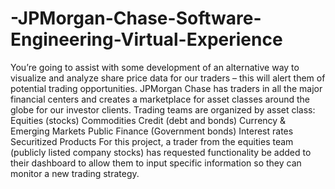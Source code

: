 # -JPMorgan-Chase-Software-Engineering-Virtual-Experience
You’re going to assist with some development of an alternative way to visualize and analyze share price data for our traders – this will alert them of potential trading opportunities.  JPMorgan Chase has traders in all the major financial centers and creates a marketplace for asset classes around the globe for our investor clients. Trading teams are organized by asset class:  Equities (stocks) Commodities Credit (debt and bonds) Currency &amp; Emerging Markets Public Finance (Government bonds) Interest rates Securitized Products For this project, a trader from the equities team (publicly listed company stocks) has requested functionality be added to their dashboard to allow them to input specific information so they can monitor a new trading strategy.

